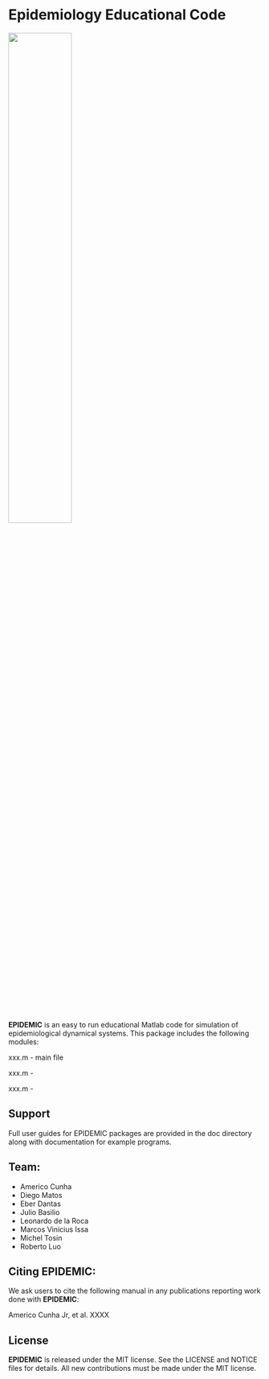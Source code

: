 # Epidemiology Educational Code

<img src="logos/EPIDEMIC_logo.png " width="50%">

**EPIDEMIC** is an easy to run educational Matlab code for simulation of epidemiological dynamical systems. This package includes the following modules:

xxx.m - main file 

xxx.m - 

xxx.m - 

## Support

Full user guides for EPIDEMIC packages are provided in the doc directory along with documentation for example programs.

## Team:

- Americo Cunha
- Diego Matos
- Eber Dantas
- Julio Basilio
- Leonardo de la Roca
- Marcos Vinicius Issa
- Michel Tosin
- Roberto Luo

## Citing EPIDEMIC:

We ask users to cite the following manual in any publications reporting work done with **EPIDEMIC**:

Americo Cunha Jr, et al. XXXX

## License

**EPIDEMIC** is released under the MIT license. See the LICENSE and NOTICE files for details. All new contributions must be made under the MIT license.
